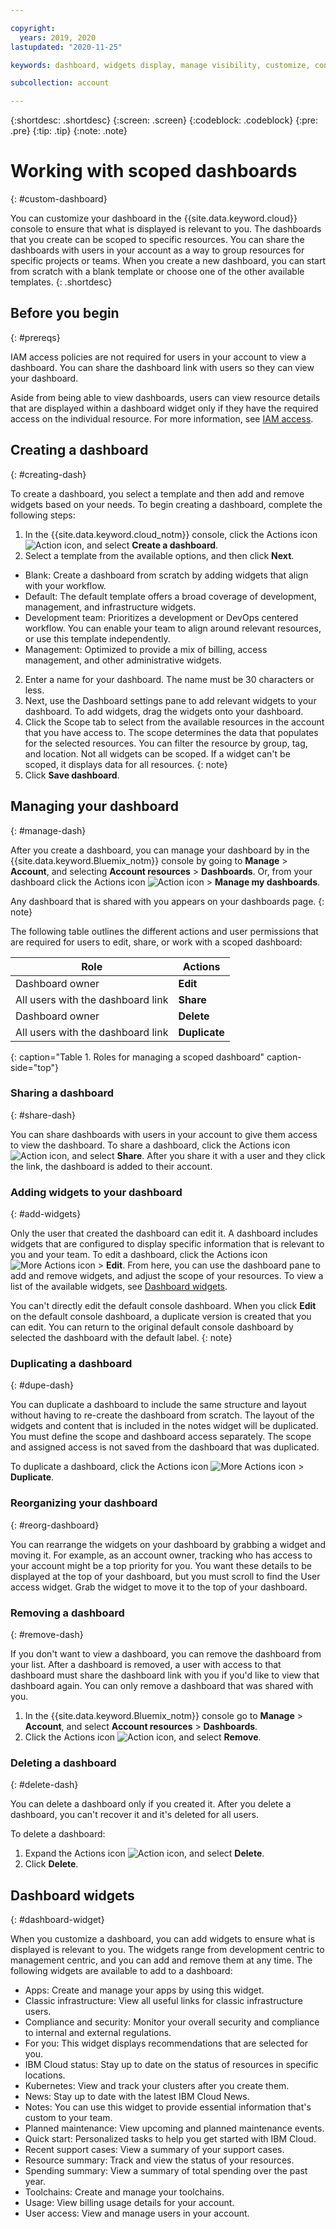 ```yaml
---

copyright:
  years: 2019, 2020 
lastupdated: "2020-11-25"

keywords: dashboard, widgets display, manage visibility, customize, console, dashboard templates 

subcollection: account

---
```


{:shortdesc: .shortdesc}
{:screen: .screen}
{:codeblock: .codeblock}
{:pre: .pre}
{:tip: .tip}
{:note: .note}

# Working with scoped dashboards 
{: #custom-dashboard}

You can customize your dashboard in the {{site.data.keyword.cloud}} console to ensure that what is displayed is relevant to you. The dashboards that you create can be scoped to specific resources. You can share the dashboards with users in your account as a way to group resources for specific projects or teams. When you create a new dashboard, you can start from scratch with a blank template or choose one of the other available templates.
{: .shortdesc}

## Before you begin
{: #prereqs}

 IAM access policies are not required for users in your account to view a dashboard. You can share the dashboard link with users so they can view your dashboard.

Aside from being able to view dashboards, users can view resource details that are displayed within a dashboard widget only if they have the required access on the individual resource. For more information, see [IAM access](/docs/account?topic=account-userroles). 

## Creating a dashboard 
{: #creating-dash}

To create a dashboard, you select a template and then add and remove widgets based on your needs. To begin creating a dashboard, complete the following steps:  

1. In the {{site.data.keyword.cloud_notm}} console, click the Actions icon ![Action icon](../icons/action-menu-icon.svg), and select **Create a dashboard**. 
2. Select a template from the available options, and then click **Next**. 
  * Blank: Create a dashboard from scratch by adding widgets that align with your workflow.
  * Default: The default template offers a broad coverage of development, management, and infrastructure widgets.
  * Development team: Prioritizes a development or DevOps centered workflow. You can enable your team to align around relevant resources, or use this template independently.
  * Management: Optimized to provide a mix of billing, access management, and other administrative widgets.
2. Enter a name for your dashboard. The name must be 30 characters or less. 
3. Next, use the Dashboard settings pane to add relevant widgets to your dashboard. To add widgets, drag the widgets onto your dashboard. 
4. Click the Scope tab to select from the available resources in the account that you have access to. The scope determines the data that populates for the selected resources. You can filter the resource by group, tag, and location. 
   Not all widgets can be scoped. If a widget can't be scoped, it displays data for all resources. 
   {: note}
5. Click **Save dashboard**. 

## Managing your dashboard 
{: #manage-dash}

After you create a dashboard, you can manage your dashboard by in the {{site.data.keyword.Bluemix_notm}} console by going to **Manage** > **Account**, and selecting **Account resources** > **Dashboards**. Or, from your dashboard click the Actions icon ![Action icon](../icons/action-menu-icon.svg ) > **Manage my dashboards**.

Any dashboard that is shared with you appears on your dashboards page. 
{: note}

The following table outlines the different actions and user permissions that are required for users to edit, share, or work with a scoped dashboard:

| Role     |	Actions  |	
|------------|-------------------|
| Dashboard owner  | **Edit**    |
| All users with the dashboard link   | **Share**   |
| Dashboard owner | **Delete**  |
| All users with the dashboard link    | **Duplicate**  |
{: caption="Table 1. Roles for managing a scoped dashboard" caption-side="top"} 

### Sharing a dashboard
{: #share-dash}

You can share dashboards with users in your account to give them access to view the dashboard. To share a dashboard, click the Actions icon ![Action icon](../icons/action-menu-icon.svg), and select **Share**. After you share it with a user and they click the link, the dashboard is added to their account. 

### Adding widgets to your dashboard 
{: #add-widgets}

Only the user that created the dashboard can edit it. A dashboard includes widgets that are configured to display specific information that is relevant to you and your team. To edit a dashboard, click the Actions icon ![More Actions icon](../icons/action-menu-icon.svg) > **Edit**. From here, you can use the dashboard pane to add and remove widgets, and adjust the scope of your resources. To view a list of the available widgets, see [Dashboard widgets]().

You can't directly edit the default console dashboard. When you click **Edit** on the default console dashboard, a duplicate version is created that you can edit. You can return to the original default console dashboard by selected the dashboard with the default label. {: note}

### Duplicating a dashboard
{: #dupe-dash}

You can duplicate a dashboard to include the same structure and layout without having to re-create the dashboard from scratch. The layout of the widgets and content that is included in the notes widget will be duplicated. You must define the scope and dashboard access separately. The scope and assigned access is not saved from the dashboard that was duplicated. 

 To duplicate a dashboard, click the Actions icon ![More Actions icon](../icons/action-menu-icon.svg) > **Duplicate**.

### Reorganizing your dashboard
{: #reorg-dashboard}

You can rearrange the widgets on your dashboard by grabbing a widget and moving it. For example, as an account owner, tracking who has access to your account might be a top priority for you. You want these details to be displayed at the top of your dashboard, but you must scroll to find the User access widget. Grab the widget to move it to the top of your dashboard.

### Removing a dashboard 
{: #remove-dash}

If you don't want to view a dashboard, you can remove the dashboard from your list. After a dashboard is removed, a user with access to that dashboard must share the dashboard link with you if you'd like to view that dashboard again. You can only remove a dashboard that was shared with you. 

1. In the {{site.data.keyword.Bluemix_notm}} console go to **Manage** > **Account**, and select **Account resources** > **Dashboards**.
2. Click the Actions icon ![Action icon](../icons/action-menu-icon.svg), and select **Remove**. 

### Deleting a dashboard 
{: #delete-dash}

You can delete a dashboard only if you created it. After you delete a dashboard, you can't recover it and it's deleted for all users.

To delete a dashboard: 
1. Expand the Actions icon ![Action icon](../icons/action-menu-icon.svg), and select **Delete**.
2. Click **Delete**. 

##  Dashboard widgets 
{: #dashboard-widget}

When you customize a dashboard, you can add widgets to ensure what is displayed is relevant to you. The widgets range from development centric to management centric, and you can add and remove them at any time. The following widgets are available to add to a dashboard: 

* Apps: Create and manage your apps by using this widget. 
* Classic infrastructure: View all useful links for classic infrastructure users. 
* Compliance and security: Monitor your overall security and compliance to internal and external regulations. 
* For you: This widget displays recommendations that are selected for you. 
* IBM Cloud status: Stay up to date on the status of resources in specific locations. 
* Kubernetes: View and track your clusters after you create them. 
* News: Stay up to date with the latest IBM Cloud News. 
* Notes: You can use this widget to provide essential information that's custom to your team. 
* Planned maintenance: View upcoming and planned maintenance events. 
* Quick start: Personalized tasks to help you get started with IBM Cloud. 
* Recent support cases: View a summary of your support cases. 
* Resource summary: Track and view the status of your resources. 
* Spending summary: View a summary of total spending over the past year.
* Toolchains: Create and manage your toolchains. 
* Usage: View billing usage details for your account. 
* User access: View and manage users in your account. 
